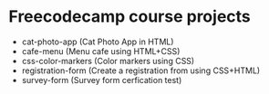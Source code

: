 # Freecodecamp course projects

* cat-photo-app (Cat Photo App in HTML)
* cafe-menu  (Menu cafe using HTML+CSS)
* css-color-markers (Color markers using CSS)
* registration-form (Create a registration from using CSS+HTML)
* survey-form (Survey form cerfication test)